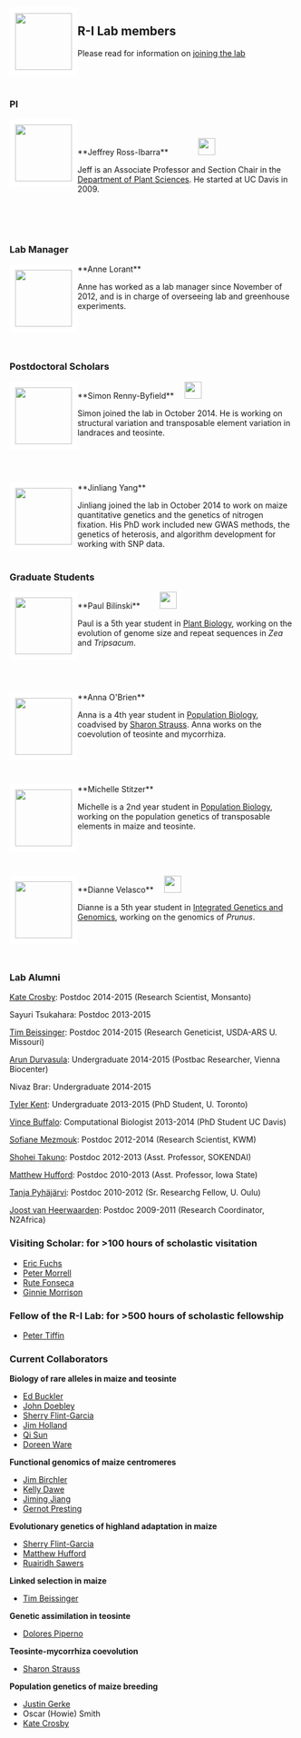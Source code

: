 


<div style="float: left">
<a href="http://www.rilab.org/images/nov2014.jpg">
	<img src="http://www.rilab.org/images/nov2014.jpg" style="border:10px solid white"; width=100px>
	</a>
</div>

## R-I Lab members
Please read for information on [joining the lab](http://www.rilab.org/prosp.html)

<br><br>

### PI

<div style="float: left">
<img src="http://www.rilab.org/images/jri.jpg" style="border:10px solid white"; width=100px>
</div>
<br><br>**Jeffrey Ross-Ibarra** <a href="https://github.com/rossibarra/CV"><img src="http://www.rilab.org/images/txt.png" style="width: 15px;"></a> <a href="https://twitter.com/jrossibarra"><img src="http://www.rilab.org/images/Twitter_logo_blue.png" style="width: 15px;"></a><a href="http://github.com/rossibarra"><img src="http://www.rilab.org/images/GitHub-Mark-32px.png" style="width:15px;"></a><a href="http://scholar.google.com/citations?user=5SzRq1oAAAAJ"><img src="http://www.rilab.org/images/scholar.png" style="width: 30px;"></a> 

Jeff is an Associate Professor and Section Chair in the [Department of Plant Sciences](http://www.plantsciences.ucdavis.edu/plantsciences/). He started at UC Davis in 2009.

<br><br><br>

### Lab Manager

<div style="float: left">
<img src="http://www.rilab.org/images/lorant.png" style="border:10px solid white"; width=100px>
</div>
**Anne Lorant**

Anne has worked as a lab manager since November of 2012, and is in charge of overseeing lab and greenhouse experiments. 

<br><br><br>

### Postdoctoral Scholars

<!--<div style="float: left">  
</a><img src="http://www.rilab.org/images/avila_2.jpg" style="border:10px solid white"; width=100px>
</div>
**Luis Avila** 
<a href="https://twitter.com/LuisAvilaDev"><img src="http://www.rilab.org/images/Twitter_logo_blue.png" style="width: 15px;"></a>

Luis joined the lab in September 2015. He is working on recombination rate variation in maize landraces and teosinte. 
-->

<div style="float: left">
<img src="https://avatars3.githubusercontent.com/u/8698345?v=3&s=400" style="border:10px solid white"; width=100px>
</div>
**Simon Renny-Byfield** <a href="https://twitter.com/SimonByfield"><img src="http://www.rilab.org/images/Twitter_logo_blue.png" style="width: 15px;"></a><a href="http://scholar.google.com/citations?user=uZTFIaAAAAAJ&hl"><img src="http://www.rilab.org/images/scholar.png" style="width: 30px;"></a>

Simon joined the lab in October 2014. He is working on structural variation and transposable element variation in landraces and teosinte.

<br><br><br>
<div style="float: left">
<img src="http://www.rilab.org/images/Yang_Jinliang.jpg" style="border:10px solid white"; width=100px>
</div>
**Jinliang Yang** <a href="https://twitter.com/JinliangYang"><img src="http://www.rilab.org/images/Twitter_logo_blue.png" style="width: 15px;"></a><a href="http://yangjl.com/"><img src="http://www.rilab.org/images/Home_icon_black.png" style="width: 15px;"></a><a href="http://yangjl.me/vitae/"><img src="http://www.rilab.org/images/txt.png" style="width: 15px;"></a> <a href="http://github.com/yangjl"><img src="http://www.rilab.org/images/GitHub-Mark-32px.png" style="width:15px;"></a>

Jinliang joined the lab in October 2014 to work on maize quantitative genetics and the genetics of nitrogen fixation. His PhD work included new GWAS methods, the genetics of heterosis, and algorithm development for working with SNP data.
<br><br>

### Graduate Students

<div style="float: left">
<img src="http://www.rilab.org/images/bilinski.png" style="border:10px solid white"; width=100px>
</div>
**Paul Bilinski** <a href="https://twitter.com/pbilinsk"><img src="http://www.rilab.org/images/Twitter_logo_blue.png" style="width: 15px;"></a><a href="http://github.com/paulbilinski"><img src="http://www.rilab.org/images/GitHub-Mark-32px.png" style="width:15px;"></a><a href="http://scholar.google.com/citations?user=c03DwHkAAAAJ&hl"><img src="http://www.rilab.org/images/scholar.png" style="width: 30px;"></a>

Paul is a 5th year student in [Plant Biology](http://biosci3.ucdavis.edu/gradGroups/pb/), working on the evolution of genome size and repeat sequences in *Zea* and *Tripsacum*.

<br><br><br>
<div style="float: left">
<img src="http://www.rilab.org/images/obrien.jpg" style="border:10px solid white"; width=100px>
</div>
**Anna O'Brien**

Anna is a 4th year student in [Population Biology](http://www-eve.ucdavis.edu/eve/pbg/), coadvised by [Sharon Strauss](http://sharonstrauss.wordpress.com). Anna works on the coevolution of teosinte and mycorrhiza.

<br><br><br>
<div style="float: left">
<img src="http://www.rilab.org/images/stitzer.jpg" style="border:10px solid white"; width=100px>
</div>
**Michelle Stitzer** <a href="https://twitter.com/mcstitzer"><img src="http://www.rilab.org/images/Twitter_logo_blue.png" style="width: 15px;"></a>

Michelle is a 2nd year student in [Population Biology](http://www-eve.ucdavis.edu/eve/pbg/), working on the population genetics of transposable elements in maize and teosinte.

<br><br><br>
<div style="float: left">
<img src="http://www.rilab.org/images/dvelasco.jpg" style="border:10px solid white"; width=100px>
</div>
**Dianne Velasco** <a href="https://twitter.com/napknscrib"><img src="http://www.rilab.org/images/Twitter_logo_blue.png" style="width: 15px;"></a><a href="http://scholar.google.com/citations?user=h2_YtiYAAAAJ&hl"><img src="http://www.rilab.org/images/scholar.png" style="width: 30px;"></a>

Dianne is a 5th year student in [Integrated Genetics and Genomics](http://biosci3.ucdavis.edu/GradGroups/GGG/Default.aspx), working on the genomics of *Prunus*.
 
<br><br><br>


### Lab Alumni

[Kate Crosby](https://github.com/kate-crosby): Postdoc 2014-2015 (Research Scientist, Monsanto)

Sayuri Tsukahara: Postdoc 2013-2015

[Tim Beissinger](http://timbeissinger.github.io): Postdoc 2014-2015 (Research Geneticist, USDA-ARS U. Missouri)

[Arun Durvasula](https://arundurvasula.wordpress.com): Undergraduate 2014-2015 (Postbac Researcher, Vienna Biocenter)

Nivaz Brar: Undergraduate 2014-2015

[Tyler Kent](https://github.com/tvkent): Undergraduate 2013-2015 (PhD Student, U. Toronto)

[Vince Buffalo](http://www.vincebuffalo.com): Computational Biologist 2013-2014  (PhD Student UC Davis)

[Sofiane Mezmouk](http://www.linkedin.com/pub/sofiane-mezmouk/6b/a35/a34): Postdoc 2012-2014 (Research Scientist, KWM)

[Shohei Takuno](https://sites.google.com/site/shoheitakuno/): Postdoc 2012-2013 (Asst. Professor, SOKENDAI)

[Matthew Hufford](http://www.public.iastate.edu/~mhufford/HuffordLab/home.html): Postdoc 2010-2013 (Asst. Professor, Iowa State)

[Tanja Pyhäjärvi](https://wiki.oulu.fi/pages/viewpage.action?pageId=13382392): Postdoc 2010-2012 (Sr. Researchg Fellow, U. Oulu)

[Joost van Heerwaarden](http://www.wageningenur.nl/en/Persons/dr.ir.-J-Joost-van-Heerwaarden.htm): Postdoc 2009-2011 (Research Coordinator, N2Africa)


### Visiting Scholar: for >100 hours of scholastic visitation

* [Eric Fuchs](https://sites.google.com/site/ejfuchs/)
* [Peter Morrell](http://faculty.agronomy.cfans.umn.edu/pmorrell/)
* [Rute Fonseca](http://rutefonseca.wix.com/bioinformatics)
* [Ginnie Morrison](http://www.panzea.org/#!ginnie-morrison/c1lov)

### Fellow of the R-I Lab: for >500 hours of scholastic fellowship

* [Peter Tiffin](http://www.cbs.umn.edu/lab/tiffin)

### Current Collaborators

**Biology of rare alleles in maize and teosinte**

* [Ed Buckler](http://www.maizegenetics.net)
* [John Doebley](http://teosinte.wisc.edu)
* [Sherry Flint-Garcia](http://web.missouri.edu/~flint-garcias/)
* [Jim Holland](http://www4.ncsu.edu/~jholland/homepage.htm)
* [Qi Sun](http://vivo.cornell.edu/display/individual24418)
* [Doreen Ware](http://warelab.org)

**Functional genomics of maize centromeres**

* [Jim Birchler](http://ipg.missouri.edu/faculty/birchler.cfm)
* [Kelly Dawe](http://www.dawelab.org)
* [Jiming Jiang](http://genetics.wisc.edu/Jiang.htm)
* [Gernot Presting](http://genomics.hawaii.edu/prestinglab/)

**Evolutionary genetics of highland adaptation in maize**

* [Sherry Flint-Garcia](http://web.missouri.edu/~flint-garcias/)
* [Matthew Hufford](http://www.public.iastate.edu/~mhufford/HuffordLab/home.html)
* [Ruairidh Sawers](http://www.langebio.cinvestav.mx/?pag=165)

**Linked selection in maize**  

* [Tim Beissinger](http://timbeissinger.github.io)

**Genetic assimilation in teosinte**

* [Dolores Piperno](http://www.stri.si.edu/english/scientific_staff/staff_scientist/scientist.php?id=26)

**Teosinte-mycorrhiza coevolution**

* [Sharon Strauss](http://sharonstrauss.wordpress.com)

**Population genetics of maize breeding**

* [Justin Gerke](http://www.linkedin.com/pub/justin-gerke/11/ab4/312)
* Oscar (Howie) Smith
* [Kate Crosby](https://github.com/kate-crosby)
